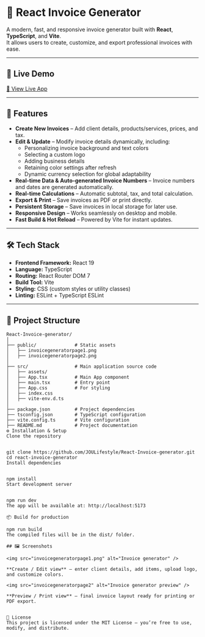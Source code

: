# 📄 React Invoice Generator

A modern, fast, and responsive invoice generator built with **React**, **TypeScript**, and **Vite**.  
It allows users to create, customize, and export professional invoices with ease.

---

## 🔗 Live Demo

[🚀 View Live App](https://invoice.joulifestyle.com)

---

## 🚀 Features

- **Create New Invoices** – Add client details, products/services, prices, and tax.  
- **Edit & Update** – Modify invoice details dynamically, including:
  - Personalizing invoice background and text colors  
  - Selecting a custom logo  
  - Adding business details  
  - Retaining color settings after refresh  
  - Dynamic currency selection for global adaptability  
- **Real-time Data & Auto-generated Invoice Numbers** – Invoice numbers and dates are generated automatically.  
- **Real-time Calculations** – Automatic subtotal, tax, and total calculation.  
- **Export & Print** – Save invoices as PDF or print directly.  
- **Persistent Storage** – Save invoices in local storage for later use.  
- **Responsive Design** – Works seamlessly on desktop and mobile.  
- **Fast Build & Hot Reload** – Powered by Vite for instant updates.  

---

## 🛠️ Tech Stack

- **Frontend Framework:** React 19  
- **Language:** TypeScript  
- **Routing:** React Router DOM 7  
- **Build Tool:** Vite  
- **Styling:** CSS (custom styles or utility classes)  
- **Linting:** ESLint + TypeScript ESLint  

---

## 📂 Project Structure

```plaintext
React-Invoice-generator/
│
├── public/              # Static assets
│   ├── invoicegeneratorpage1.png
│   ├── invoicegeneratorpage2.png
│
├── src/                 # Main application source code
│   ├── assets/
│   ├── App.tsx          # Main App component
│   ├── main.tsx         # Entry point
│   ├── App.css          # For styling
│   ├── index.css
│   ├── vite-env.d.ts
│
├── package.json         # Project dependencies
├── tsconfig.json        # TypeScript configuration
├── vite.config.ts       # Vite configuration
├── README.md            # Project documentation
⚙️ Installation & Setup
Clone the repository


git clone https://github.com/JOULifestyle/React-Invoice-generator.git
cd react-invoice-generator
Install dependencies


npm install
Start development server


npm run dev
The app will be available at: http://localhost:5173

📦 Build for production

npm run build
The compiled files will be in the dist/ folder.

## 🖼️ Screenshots

<img src="invoicegeneratorpage1.png" alt="Invoice generator" />

**Create / Edit view** — enter client details, add items, upload logo, and customize colors.

<img src="invoicegeneratorpage2" alt="Invoice generator preview" /> 

**Preview / Print view** — final invoice layout ready for printing or PDF export.


📜 License
This project is licensed under the MIT License – you’re free to use, modify, and distribute.
